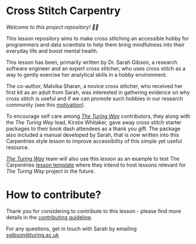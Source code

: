 # Cross Stitch Carpentry

*Welcome to this project repository! 🎉🎉*

This lesson repository aims to make cross stitching an accessible hobby for programmers and data scientists to help them bring mindfulness into their everyday life and boost mental health.

This lesson has been, primarily written by Dr. Sarah Gibson, a research software engineer and an expert cross stitcher, who uses cross stitch as a way to gently exercise her analytical skills in a hobby environment.

The co-author, Malvika Sharan, a novice cross stitcher, who received her first kit as an adult from Sarah, was interested in gathering evidence on why cross stitch is useful and if we can promote such hobbies in our research community (see this [motivation](https://sgibson91.github.io/cross-stitch-carpentry/motivation/index.html)).

To encourage self care among [*The Turing Way*](https://github.com/alan-turing-institute/the-turing-way) contributors, they along with the *The Turing Way* lead, Kirstie Whitaker, gave away cross stitch starter packages to their book dash attendees as a thank you gift.
The package also included a manual developed by Sarah, that is now written into this Carpentries style lesson to improve accessibility of this simple yet useful resource.

[*The Turing Way*](https://github.com/alan-turing-institute/the-turing-way) team will also use this lesson as an example to test The Carpentries [lesson template](https://github.com/carpentries/lesson-example) where they intend to host lessons relevant for *The Turing Way* project in the future.

# How to contribute?

Thank you for considering to contribute to this lesson - please find more details in the [contributing guideline](https://github.com/sgibson91/cross-stitch-carpentry/blob/gh-pages/CONTRIBUTING.md).

For any questions, get in touch with Sarah by emailing [sgibson@turing.ac.uk](mailto:sgibson@turing.ac.uk)


